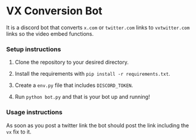 # VX Conversion Bot

It is a discord bot that converts `x.com` or `twitter.com` links to `vxtwitter.com` links so the video embed functions.

### Setup instructions

1. Clone the repository to your desired directory.

2. Install the requirements with `pip install -r requirements.txt`.

3. Create a `env.py` file that includes `DISCORD_TOKEN`.

4. Run `python bot.py` and that is your bot up and running!

### Usage instructions

As soon as you post a twitter link the bot should post the link including the `vx` fix to it.